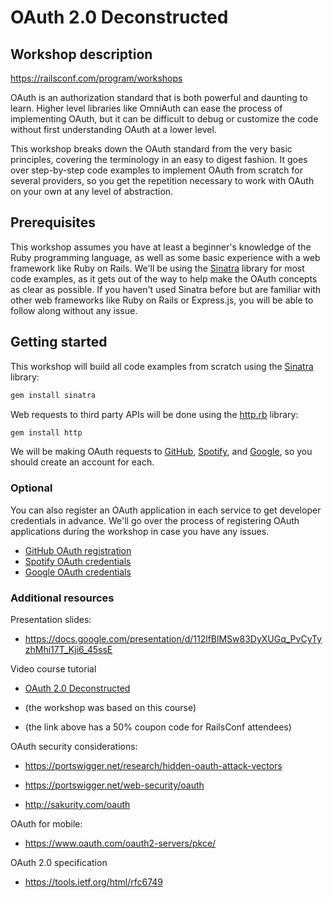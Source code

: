 # OAuth 2.0 Deconstructed

## Workshop description

<https://railsconf.com/program/workshops>

OAuth is an authorization standard that is both powerful and daunting to learn. Higher level libraries like OmniAuth can ease the process of implementing OAuth, but it can be difficult to debug or customize the code without first understanding OAuth at a lower level.

This workshop breaks down the OAuth standard from the very basic principles, covering the terminology in an easy to digest fashion. It goes over step-by-step code examples to implement OAuth from scratch for several providers, so you get the repetition necessary to work with OAuth on your own at any level of abstraction.

## Prerequisites

This workshop assumes you have at least a beginner's knowledge of the Ruby programming language, as well as some basic experience with a web framework like Ruby on Rails. We'll be using the [Sinatra](https://github.com/sinatra/sinatra) library for most code examples, as it gets out of the way to help make the OAuth concepts as clear as possible. If you haven't used Sinatra before but are familiar with other web frameworks like Ruby on Rails or Express.js, you will be able to follow along without any issue.

## Getting started

This workshop will build all code examples from scratch using the [Sinatra](https://github.com/sinatra/sinatra) library:

```bash
gem install sinatra
```

Web requests to third party APIs will be done using the [http.rb](https://github.com/httprb/http) library:

```bash
gem install http
```

We will be making OAuth requests to [GitHub](https://github.com/join), [Spotify](https://www.spotify.com/us/signup/), and [Google](https://accounts.google.com/signin/v2/identifier), so you should create an account for each.

### Optional

You can also register an OAuth application in each service to get developer credentials in advance. We'll go over the process of registering OAuth applications during the workshop in case you have any issues.

- [GitHub OAuth registration](https://docs.github.com/en/developers/apps/creating-an-oauth-app)
- [Spotify OAuth credentials](https://developer.spotify.com/documentation/general/guides/app-settings/#register-your-app)
- [Google OAuth credentials](https://support.google.com/cloud/answer/6158849?hl=en)

### Additional resources

Presentation slides:

- https://docs.google.com/presentation/d/112lfBlMSw83DyXUGq_PvCyTyzhMhi17T_Kji6_45ssE

Video course tutorial

- [OAuth 2.0 Deconstructed](https://actualize.teachable.com/p/oauth2-deconstructed/?product_id=2092020&coupon_code=RAILSCONF2021)

- (the workshop was based on this course)

- (the link above has a 50% coupon code for RailsConf attendees)

OAuth security considerations:

- https://portswigger.net/research/hidden-oauth-attack-vectors

- https://portswigger.net/web-security/oauth

- http://sakurity.com/oauth

OAuth for mobile:

- https://www.oauth.com/oauth2-servers/pkce/

OAuth 2.0 specification

- https://tools.ietf.org/html/rfc6749
